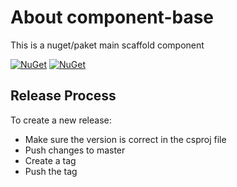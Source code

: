 # About component-base

This is a nuget/paket main scaffold component

[![NuGet](https://img.shields.io/nuget/v/nuget-component.svg)](https://www.nuget.org/packages/nuget-component/)
[![NuGet](https://img.shields.io/nuget/dt/nuget-component.svg)](https://www.nuget.org/packages/nuget-component/)

## Release Process

To create a new release:

- Make sure the version is correct in the csproj file
- Push changes to master
- Create a tag
- Push the tag
